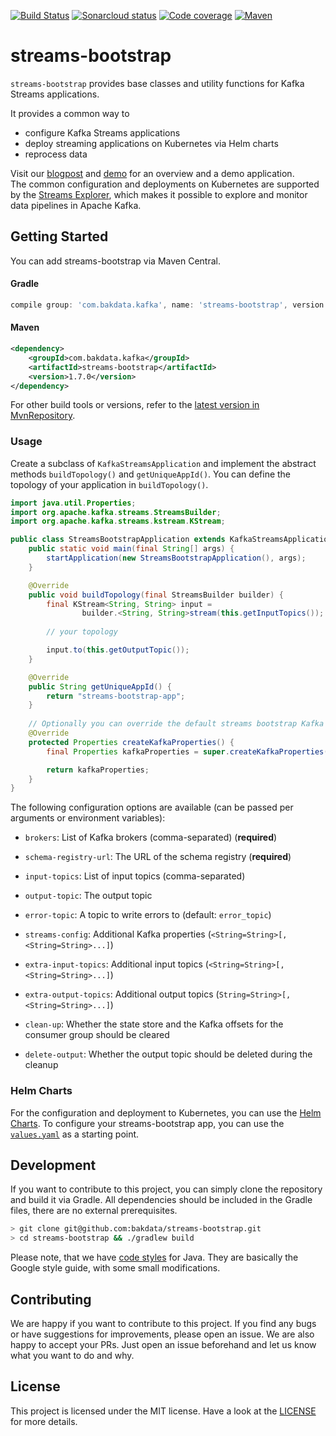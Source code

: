 [![Build Status](https://dev.azure.com/bakdata/public/_apis/build/status/bakdata.streams-bootstrap?branchName=master)](https://dev.azure.com/bakdata/public/_build/latest?definitionId=5&branchName=master)
[![Sonarcloud status](https://sonarcloud.io/api/project_badges/measure?project=com.bakdata.kafka%3Astreams-bootstrap&metric=alert_status)](https://sonarcloud.io/dashboard?id=com.bakdata.kafka%3Astreams-bootstrap)
[![Code coverage](https://sonarcloud.io/api/project_badges/measure?project=com.bakdata.kafka%3Astreams-bootstrap&metric=coverage)](https://sonarcloud.io/dashboard?id=com.bakdata.kafka%3Astreams-bootstrap)
[![Maven](https://img.shields.io/maven-central/v/com.bakdata.kafka/streams-bootstrap.svg)](https://search.maven.org/search?q=g:com.bakdata.kafka%20AND%20a:streams-bootstrap&core=gav)


# streams-bootstrap

`streams-bootstrap` provides base classes and utility functions for Kafka Streams applications.

It provides a common way to
- configure Kafka Streams applications
- deploy streaming applications on Kubernetes via Helm charts
- reprocess data

Visit our [blogpost](https://medium.com/bakdata/continuous-nlp-pipelines-with-python-java-and-apache-kafka-f6903e7e429d) and [demo](https://github.com/bakdata/common-kafka-streams-demo) for an overview and a demo application.  
The common configuration and deployments on Kubernetes are supported by the [Streams Explorer](https://github.com/bakdata/streams-explorer), which makes it possible to explore and monitor data pipelines in Apache Kafka.

## Getting Started

You can add streams-bootstrap via Maven Central.

#### Gradle

```gradle
compile group: 'com.bakdata.kafka', name: 'streams-bootstrap', version: '1.7.0'
```

#### Maven

```xml
<dependency>
    <groupId>com.bakdata.kafka</groupId>
    <artifactId>streams-bootstrap</artifactId>
    <version>1.7.0</version>
</dependency>
```

For other build tools or versions, refer to the [latest version in MvnRepository](https://mvnrepository.com/artifact/com.bakdata.kafka/streams-bootstrap/latest).

### Usage

Create a subclass of `KafkaStreamsApplication` and implement the abstract methods `buildTopology()` and `getUniqueAppId()`. You can define the topology of your application in `buildTopology()`. 

```java
import java.util.Properties;
import org.apache.kafka.streams.StreamsBuilder;
import org.apache.kafka.streams.kstream.KStream;

public class StreamsBootstrapApplication extends KafkaStreamsApplication {
    public static void main(final String[] args) {
        startApplication(new StreamsBootstrapApplication(), args);
    }

    @Override
    public void buildTopology(final StreamsBuilder builder) {
        final KStream<String, String> input =
                builder.<String, String>stream(this.getInputTopics());
        
        // your topology

        input.to(this.getOutputTopic());
    }

    @Override
    public String getUniqueAppId() {
        return "streams-bootstrap-app";
    }
    
    // Optionally you can override the default streams bootstrap Kafka properties 
    @Override
    protected Properties createKafkaProperties() {
        final Properties kafkaProperties = super.createKafkaProperties();

        return kafkaProperties;
    }
}
```

The following configuration options are available (can be passed per arguments or environment variables):

- `brokers`: List of Kafka brokers (comma-separated) (**required**)

- `schema-registry-url`: The URL of the schema registry (**required**)

- `input-topics`: List of input topics (comma-separated)

- `output-topic`: The output topic

- `error-topic`: A topic to write errors to (default: `error_topic`)

- `streams-config`: Additional Kafka properties (`<String=String>[,<String=String>...]`)

- `extra-input-topics`: Additional input topics (`<String=String>[,<String=String>...]`)

- `extra-output-topics`: Additional output topics (`String=String>[,<String=String>...]`)
 
- `clean-up`: Whether the state store and the Kafka offsets for the consumer group should be cleared

- `delete-output`: Whether the output topic should be deleted during the cleanup

### Helm Charts

For the configuration and deployment to Kubernetes, you can use the [Helm Charts](https://github.com/bakdata/streams-bootstrap/tree/master/charts).
To configure your streams-bootstrap app, you can use the [`values.yaml`](https://github.com/bakdata/streams-bootstrap/blob/master/charts/streams-app/values.yaml) as a starting point. 

## Development

If you want to contribute to this project, you can simply clone the repository and build it via Gradle.
All dependencies should be included in the Gradle files, there are no external prerequisites.

```bash
> git clone git@github.com:bakdata/streams-bootstrap.git
> cd streams-bootstrap && ./gradlew build
```

Please note, that we have [code styles](https://github.com/bakdata/bakdata-code-styles) for Java.
They are basically the Google style guide, with some small modifications.

## Contributing

We are happy if you want to contribute to this project.
If you find any bugs or have suggestions for improvements, please open an issue.
We are also happy to accept your PRs.
Just open an issue beforehand and let us know what you want to do and why.

## License

This project is licensed under the MIT license.
Have a look at the [LICENSE](https://github.com/bakdata/streams-bootstrap/blob/master/LICENSE) for more details.
